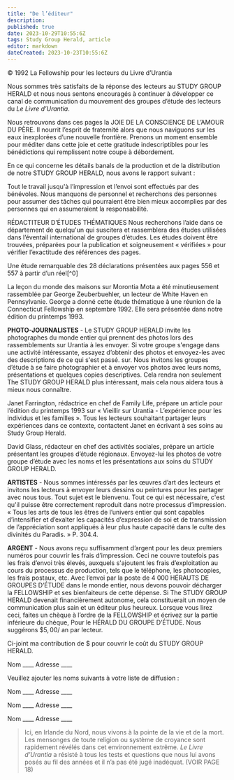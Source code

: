 ```yaml
---
title: "De l’éditeur"
description: 
published: true
date: 2023-10-29T10:55:6Z
tags: Study Group Herald, article
editor: markdown
dateCreated: 2023-10-23T10:55:6Z
---
```


<p class="v-card v-sheet theme--light grey lighten-3 px-2">© 1992 La Fellowship pour les lecteurs du Livre d’Urantia</p>


Nous sommes très satisfaits de la réponse des lecteurs au STUDY GROUP HERALD et nous nous sentons encouragés à continuer à développer ce canal de communication du mouvement des groupes d’étude des lecteurs du _Le Livre d’Urantia_.

Nous retrouvons dans ces pages la JOIE DE LA CONSCIENCE DE L’AMOUR DU PÈRE. Il nourrit l’esprit de fraternité alors que nous naviguons sur les eaux inexplorées d’une nouvelle frontière. Prenons un moment ensemble pour méditer dans cette joie et cette gratitude indescriptibles pour les bénédictions qui remplissent notre coupe à débordement.

En ce qui concerne les détails banals de la production et de la distribution de notre STUDY GROUP HERALD, nous avons le rapport suivant :

Tout le travail jusqu'à l’impression et l’envoi sont effectués par des bénévoles. Nous manquons de personnel et recherchons des personnes pour assumer des tâches qui pourraient être bien mieux accomplies par des personnes qui en assumeraient la responsabilité.

RÉDACTITEUR D’ÉTUDES THÉMATIQUES Nous recherchons l’aide dans ce département de quelqu'un qui suscitera et rassemblera des études utilisées dans l’éventail international de groupes d’études. Les études doivent être trouvées, préparées pour la publication et soigneusement « vérifiées » pour vérifier l’exactitude des références des pages.

Une étude remarquable des 28 déclarations présentées aux pages 556 et 557 à partir d’un réel[^0]

La leçon du monde des maisons sur Morontia Mota a été minutieusement rassemblée par George Zeuberbuehler, un lecteur de White Haven en Pennsylvanie. George a donné cette étude thématique à une réunion de la Connecticut Fellowship en septembre 1992. Elle sera présentée dans notre édition du printemps 1993.

**PHOTO-JOURNALISTES** - Le STUDY GROUP HERALD invite les photographes du monde entier qui prennent des photos lors des rassemblements sur Urantia à les envoyer. Si votre groupe s'engage dans une activité intéressante, essayez d’obtenir des photos et envoyez-les avec des descriptions de ce qui s'est passé. sur. Nous invitons les groupes d’étude à se faire photographier et à envoyer vos photos avec leurs noms, présentations et quelques copies descriptives. Cela rendra non seulement The STUDY GROUP HERALD plus intéressant, mais cela nous aidera tous à mieux nous connaître.

Janet Farrington, rédactrice en chef de Family Life, prépare un article pour l’édition du printemps 1993 sur « Vieillir sur Urantia - L’expérience pour les individus et les familles ». Tous les lecteurs souhaitant partager leurs expériences dans ce contexte, contactent Janet en écrivant à ses soins au Study Group Herald.

David Glass, rédacteur en chef des activités sociales, prépare un article présentant les groupes d’étude régionaux. Envoyez-lui les photos de votre groupe d’étude avec les noms et les présentations aux soins du STUDY GROUP HERALD.

**ARTISTES** - Nous sommes intéressés par les œuvres d’art des lecteurs et invitons les lecteurs à envoyer leurs dessins ou peintures pour les partager avec nous tous. Tout sujet est le bienvenu. Tout ce qui est nécessaire, c'est qu'il puisse être correctement reproduit dans notre processus d’impression. « Tous les arts de tous les êtres de l’univers entier qui sont capables d’intensifier et d’exalter les capacités d’expression de soi et de transmission de l’appréciation sont appliqués à leur plus haute capacité dans le culte des divinités du Paradis. » P. 304.4.

**ARGENT** - Nous avons reçu suffisamment d’argent pour les deux premiers numéros pour couvrir les frais d’impression. Ceci ne couvre toutefois pas les frais d’envoi très élevés, auxquels s'ajoutent les frais d’exploitation au cours du processus de production, tels que le téléphone, les photocopies, les frais postaux, etc. Avec l’envoi par la poste de 4 000 HÉRAUTS DE GROUPES D’ÉTUDE dans le monde entier, nous devons pouvoir décharger la FELLOWSHIP et ses bienfaiteurs de cette dépense. Si The STUDY GROUP HERALD devenait financièrement autonome, cela constituerait un moyen de communication plus sain et un éditeur plus heureux. Lorsque vous lirez ceci, faites un chèque à l’ordre de la FELLOWSHIP et écrivez sur la partie inférieure du chèque, Pour le HÉRALD DU GROUPE D’ÉTUDE. Nous suggérons $\$ 5,00 /$ an par lecteur.

Ci-joint ma contribution de $\$$ pour couvrir le coût du STUDY GROUP HERALD.

Nom \_\_\_\_
Adresse \_\_\_\_

Veuillez ajouter les noms suivants à votre liste de diffusion :

Nom \_\_\_\_
Adresse \_\_\_\_

Nom \_\_\_\_
Adresse \_\_\_\_

Nom \_\_\_\_
Adresse \_\_\_\_

> Ici, en Irlande du Nord, nous vivons à la pointe de la vie et de la mort. Les mensonges de toute religion ou système de croyance sont rapidement révélés dans cet environnement extrême. _Le Livre d’Urantia_ a résisté à tous les tests et questions que nous lui avons posés au fil des années et il n’a pas été jugé inadéquat. (VOIR PAGE 18)



